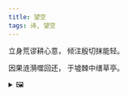 ```yaml
---
title: 望空
tags: 诗, 望空
---
```


立身荒谬耕心意，
倾注殷切抹能轻。

因果涟漪噬回还，
于墟棘中缮草亭。

<details><summary>🖼️</summary>

![](writings/images/2019-05-24-09-18-wang-kong.JPG)

</details>